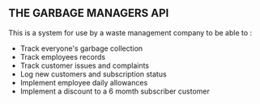 ## THE GARBAGE MANAGERS API

This is a system for use by a waste management company to be able to :
* Track everyone's garbage collection 
* Track employees records
* Track customer issues and complaints
* Log new customers and subscription status
* Implement employee daily allowances
* Implement a discount to a 6 momth subscriber customer